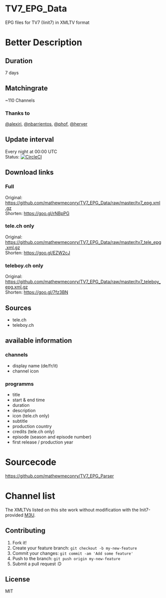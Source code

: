 # TV7_EPG_Data
EPG files for TV7 (Iinit7) in XMLTV format

# Better Description
## Duration
7 days

## Matchingrate
~110 Channels

### Thanks to
[@alexiri](https://github.com/alexiri), [@nbarrientos](https://github.com/nbarrientos), [@phof](https://github.com/phof), [@herver](https://github.com/herver)

## Update interval
Every night at 00:00 UTC  
Status: [![CircleCI](https://circleci.com/gh/mathewmeconry/TV7_EPG_Parser/tree/master.svg?style=svg)](https://circleci.com/gh/mathewmeconry/TV7_EPG_Parser/tree/master)

## Download links
### Full
Original: https://github.com/mathewmeconry/TV7_EPG_Data/raw/master/tv7_epg.xml.gz  
Shorten: https://goo.gl/rNBpPG

### tele.ch only
Original: https://github.com/mathewmeconry/TV7_EPG_Data/raw/master/tv7_tele_epg.xml.gz  
Shorten: https://goo.gl/EZW2cJ

### teleboy.ch only
Original: https://github.com/mathewmeconry/TV7_EPG_Data/raw/master/tv7_teleboy_epg.xml.gz  
Shorten: https://goo.gl/7fz3BN

## Sources
- tele.ch
- teleboy.ch

## available information
### channels
- display name (de/fr/it)
- channel icon

### programms
- title
- start & end time
- duration
- description
- icon (tele.ch only)
- subtitle
- production country
- credits (tele.ch only)
- episode (season and episode number)
- first release / production year

# Sourcecode
https://github.com/mathewmeconry/TV7_EPG_Parser

# Channel list

The XMLTVs listed on this site work without modification with the
Init7-provided [M3U](https://www.init7.net/en/support/faq/TV-andere-Geraete/).

## Contributing
1. Fork it!
2. Create your feature branch: `git checkout -b my-new-feature`
3. Commit your changes: `git commit -am 'Add some feature'`
4. Push to the branch: `git push origin my-new-feature`
5. Submit a pull request :D


## License
MIT
